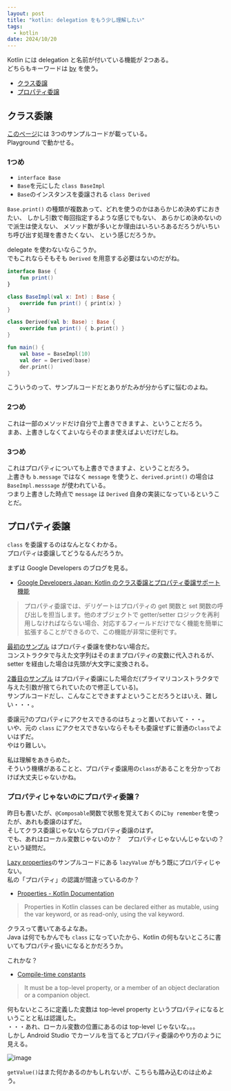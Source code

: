 ```yaml
---
layout: post
title: "kotlin: delegation をもう少し理解したい"
tags:
  - kotlin
date: 2024/10/20
---
```


Kotlin には delegation と名前が付いている機能が 2つある。  
どちらもキーワードは [by](https://kotlinlang.org/docs/keyword-reference.html#soft-keywords) を使う。

* [クラス委譲](https://kotlinlang.org/docs/delegation.html)
* [プロパティ委譲](https://kotlinlang.org/docs/delegated-properties.html)

## クラス委譲

[このページ](https://kotlinlang.org/docs/delegation.html)には 3つのサンプルコードが載っている。  
Playground で動かせる。

### 1つめ

* `interface Base`
* `Base`を元にした `class BaseImpl`
* `Base`のインスタンスを委譲される `class Derived`

`Base.print()` の種類が複数あって、どれを使うのかはあらかじめ決めずにおきたい、
しかし引数で毎回指定するような感じでもない、
あらかじめ決めないので派生は使えない、
メソッド数が多いとか理由はいろいろあるだろうがいちいち呼び出す処理を書きたくない、
という感じだろうか。

delegate を使わないならこうか。  
でもこれならそもそも `Derived` を用意する必要はないのだがね。

```kotlin
interface Base {
    fun print()
}

class BaseImpl(val x: Int) : Base {
    override fun print() { print(x) }
}

class Derived(val b: Base) : Base {
    override fun print() { b.print() }
}

fun main() {
    val base = BaseImpl(10)
    val der = Derived(base)
    der.print()
}
```

こういうのって、サンプルコードだとありがたみが分からずに悩むのよね。

### 2つめ

これは一部のメソッドだけ自分で上書きできますよ、ということだろう。  
まあ、上書きしなくてよいならそのまま使えばよいだけだしね。

### 3つめ

これはプロパティについても上書きできますよ、ということだろう。  
上書きも `b.message` ではなく `message` を使うと、`derived.print()` の場合は `BaseImpl.messsage` が使われている。  
つまり上書きした時点で `message` は `Derived` 自身の実装になっているということだ。

## プロパティ委譲

`class` を委譲するのはなんとなくわかる。  
プロパティは委譲してどうなるんだろうか。

まずは Google Developers のブログを見る。

* [Google Developers Japan: Kotlin のクラス委譲とプロパティ委譲サポート機能](https://developers-jp.googleblog.com/2020/11/delegating-delegates-to-kotlin.html)

> プロパティ委譲では、デリゲートはプロパティの get 関数と set 関数の呼び出しを担当します。他のオブジェクトで getter/setter ロジックを再利用しなければならない場合、対応するフィールドだけでなく機能を簡単に拡張することができるので、この機能が非常に便利です。

[最初のサンプル](https://pl.kotl.in/pGorkOdcW) はプロパティ委譲を使わない場合だ。  
コンストラクタで与えた文字列はそのままプロパティの変数に代入されるが、setter を経由した場合は先頭が大文字に変換される。

[2番目のサンプル](https://pl.kotl.in/Y2DUq3B40) はプロパティ委譲にした場合だ(プライマリコンストラクタで与えた引数が捨てられていたので修正している)。  
サンプルコードだし、こんなことできますよということだろうとはいえ、難しい・・・。

委譲元?のプロパティにアクセスできるのはちょっと置いておいて・・・。  
いや、元の `class` にアクセスできないならそもそも委譲せずに普通の`class`でよいはずだ。  
やはり難しい。

私は理解をあきらめた。  
そういう機構があることと、プロパティ委譲用の`class`があることを分かっておけば大丈夫じゃないかね。

### プロパティじゃないのにプロパティ委譲？

昨日も書いたが、`@Composable`関数で状態を覚えておくのに`by remember`を使ったが、あれも委譲のはずだ。  
そしてクラス委譲じゃないならプロパティ委譲のはず。  
でも、あれはローカル変数じゃないのか？　プロパティじゃないんじゃないの？という疑問だ。

[Lazy properties](https://kotlinlang.org/docs/delegated-properties.html#lazy-properties)のサンプルコードにある `lazyValue` がもう既にプロパティじゃない。  
私の「プロパティ」の認識が間違っているのか？

* [Properties - Kotlin Documentation](https://kotlinlang.org/docs/properties.html)

> Properties in Kotlin classes can be declared either as mutable, using the var keyword, or as read-only, using the val keyword.

クラスって書いてあるよなあ。  
Java は何でもかんでも `class` になっていたから、Kotlin の何もないところに書いてもプロパティ扱いになるとかだろうか。  

これかな？

* [Compile-time constants](https://kotlinlang.org/docs/properties.html#compile-time-constants)

> It must be a top-level property, or a member of an object declaration or a companion object.

何もないところに定義した変数は top-level property というプロパティになるということと私は認識した。  
・・・あれ、ローカル変数の位置にあるのは top-level じゃないな。。。  
しかし Android Studio でカーソルを当てるとプロパティ委譲のやり方のように見える。

![image](20241020a-1.png)

`getValue()`はまた何かあるのかもしれないが、こちらも踏み込むのは止めよう。
